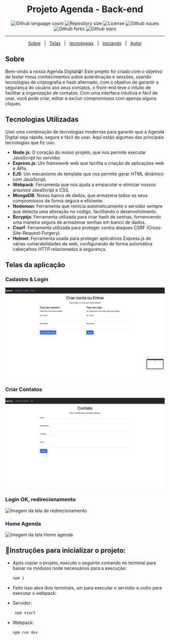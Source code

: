 <h1 align="center"> Projeto Agenda - Back-end</h1>

<p align="center">
  
  <img alt="Github language count" src="https://img.shields.io/github/languages/count/heitorviana-dev/projetoagenda?color=56BEB8">

  <img alt="Repository size" src="https://img.shields.io/github/repo-size/heitorviana-dev/projetoagenda?color=56BEB8">

  <img alt="License" src="https://img.shields.io/github/license/heitorviana-dev/projetoagenda?color=56BEB8">

  <img alt="Github issues" src="https://img.shields.io/github/issues/heitorviana-dev/projetoagenda?color=56BEB8" />

  <img alt="Github forks" src="https://img.shields.io/github/forks/heitorviana-dev/projetoagenda?color=56BEB8" />

  <img alt="Github stars" src="https://img.shields.io/github/stars/heitorviana-dev/projetoagenda?color=56BEB8" />
</p>

<hr>

<p align="center">
  <a href="#sobre">Sobre</a> &#xa0; | &#xa0;
  <a href="#telas-da-aplicação">Telas</a> &#xa0; | &#xa0;
  <a href="#tecnologias-utilizadas">tecnologias</a> &#xa0; | &#xa0;
  <a href="#instruções-para-inicializar-o-projeto:">Iniciando</a> &#xa0; | &#xa0;
  <a href="https://github.com/heitorviana-dev" target="_blank">Autor</a>
</p>

##  Sobre ##

Bem-vindo à nossa Agenda Digital:grinning:! Este projeto foi criado com o objetivo de testar meus conhecimentos sobre autenticação e sessões, usando tecnologias de criptografia e hash alternado, com o objetivo de garantir a segurança do usuário aos seus contatos, o front-end teve o intuito de facilitar a organização de contatos. Com uma interface intuitiva e fácil de usar, você pode criar, editar e excluir compromissos com apenas alguns cliques.

## Tecnologias Utilizadas

Usei uma combinação de tecnologias modernas para garantir que a Agenda Digital seja rápida, segura e fácil de usar. Aqui estão algumas das principais tecnologias que fiz uso:

  - **Node.js**: O coração do nosso projeto, que nos permite executar JavaScript no servidor.
  - **Express.js**: Um framework web que facilita a criação de aplicações web e APIs.
  - **EJS**: Um mecanismo de template que nos permite gerar HTML dinâmico com JavaScript.
  - **Webpack**: Ferramenta que nos ajuda a empacotar e otimizar nossos arquivos JavaScript e CSS.
  - **MongoDB**: Nosso banco de dados, que armazena todos os seus compromissos de forma segura e eficiente.
  - **Nodemon**: Ferramenta que reinicia automaticamente o servidor sempre que detecta uma alteração no código, facilitando o desenvolvimento.
  - **Bcryptjs**: Ferramenta utilizada para criar hash de senhas, fornencendo uma maneira segura de armazenar senhas em banco de dados.
  - **Csurf**: Ferramenta utilizada para proteger contra ataques CSRF (Cross-Site-Request-Forgery).
  - **Helmet**: Ferramenta usada para proteger aplicativos Express.js de várias vulnerabilidades da web, configurando de forma automática cabeçalhos HTTP relacionados à segurança.

 
## Telas da aplicação

### Cadastro & Login ###
<img src="./.github/Pagina de Login.png" alt="Imagem da tela Login" />

### Criar Contatos ###
<img src="./.github/Pagina de contato.png" alt="Imagem da tela criar contatos" />

### Login OK, redirecionamento  ###
<img src="./.github/Pagina já logada.png" alt="Imagem da tela de redirecionamento" />

### Home Agenda ###
<img src="./.github/Página inicial.png" alt="Imagem da tela Home agenda" />

## :checkered_flag:Instruções para inicializar o projeto:

- Após copiar o projeto, execute o seguinte comando no terminal para baixar os módulos node necessários para a execução:

  ```sh
  npm i
  ```

- Feito isso abra dois terminais, um para executar o servidor e outro para executar o webpack:

- Servidor:

   ```sh
    npm start
    ```

- Webpack:

  ```sh
  npm run dev
  ```
